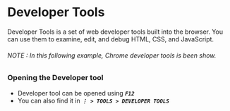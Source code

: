 # Developer Tools

Developer Tools is a set of web developer tools built into the browser. You can use them to examine, edit, and debug HTML, CSS, and JavaScript.

###### NOTE : In this following example, _Chrome_ developer tools is been show. 

### Opening the Developer tool
* Developer tool can be opened using ***``` F12 ```***
* You can also find it in ***```⋮ > TOOLS > DEVELOPER TOOLS```***

